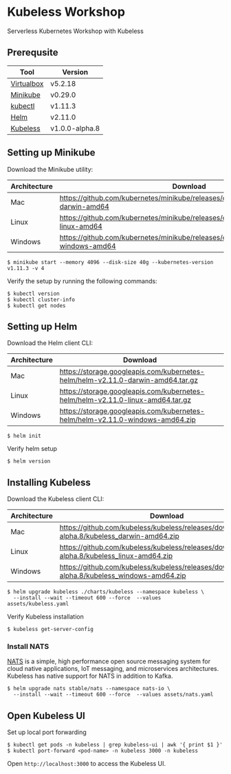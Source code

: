 # Kubeless Workshop

Serverless Kubernetes Workshop with Kubeless

## Prerequsite

| Tool                                                         | Version        |
|--------------------------------------------------------------|----------------|
| [Virtualbox](https://www.virtualbox.org/wiki/Downloads)      | v5.2.18        |
| [Minikube](https://github.com/kubernetes/minikube/releases)  | v0.29.0        |
| [kubectl](https://github.com/kubernetes/kubernetes/releases) | v1.11.3        |
| [Helm](https://github.com/helm/helm/releases)                | v2.11.0        |
| [Kubeless](https://github.com/kubeless/kubeless/releases)    | v1.0.0-alpha.8 |

## Setting up Minikube

Download the Minikube utility:

| Architecture | Download                                                                                |
|--------------|-----------------------------------------------------------------------------------------|
| Mac          | https://github.com/kubernetes/minikube/releases/download/v0.29.0/minikube-darwin-amd64  |
| Linux        | https://github.com/kubernetes/minikube/releases/download/v0.29.0/minikube-linux-amd64   |
| Windows      | https://github.com/kubernetes/minikube/releases/download/v0.29.0/minikube-windows-amd64 |

```shell
$ minikube start --memory 4096 --disk-size 40g --kubernetes-version v1.11.3 -v 4
```

Verify the setup by running the following commands:

```shell
$ kubectl version
$ kubectl cluster-info
$ kubectl get nodes
```

## Setting up Helm

Download the Helm client CLI:

| Architecture | Download                                                                        |
|--------------|---------------------------------------------------------------------------------|
| Mac          | https://storage.googleapis.com/kubernetes-helm/helm-v2.11.0-darwin-amd64.tar.gz |
| Linux        | https://storage.googleapis.com/kubernetes-helm/helm-v2.11.0-linux-amd64.tar.gz  |
| Windows      | https://storage.googleapis.com/kubernetes-helm/helm-v2.11.0-windows-amd64.zip   |

```shell
$ helm init
```

Verify helm setup

```shell
$ helm version
```

## Installing Kubeless

Download the Kubeless client CLI:

| Architecture | Download                                                                                         |
|--------------|--------------------------------------------------------------------------------------------------|
| Mac          | https://github.com/kubeless/kubeless/releases/download/v1.0.0-alpha.8/kubeless_darwin-amd64.zip  |
| Linux        | https://github.com/kubeless/kubeless/releases/download/v1.0.0-alpha.8/kubeless_linux-amd64.zip   |
| Windows      | https://github.com/kubeless/kubeless/releases/download/v1.0.0-alpha.8/kubeless_windows-amd64.zip |

```shell
$ helm upgrade kubeless ./charts/kubeless --namespace kubeless \
  --install --wait --timeout 600 --force  --values assets/kubeless.yaml
```

Verify Kubeless installation

```shell
$ kubeless get-server-config
```

### Install NATS

[NATS](https://nats.io) is a simple, high performance open source messaging
system for cloud native applications, IoT messaging, and microservices
architectures. Kubeless has native support for NATS in addition to Kafka.

```shell
$ helm upgrade nats stable/nats --namespace nats-io \
  --install --wait --timeout 600 --force  --values assets/nats.yaml
```

## Open Kubeless UI

Set up local port forwarding

```shell
$ kubectl get pods -n kubeless | grep kubeless-ui | awk '{ print $1 }'
$ kubectl port-forward <pod-name> -n kubeless 3000 -n kubeless
```

Open `http://localhost:3000` to access the Kubeless UI.
